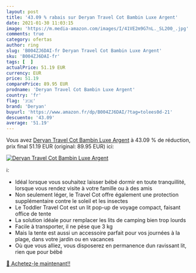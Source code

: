 ```yaml
---
layout: post
title: '43.09 % rabais sur Deryan Travel Cot Bambin Luxe Argent'
date: 2021-01-30 11:03:15
image: 'https://m.media-amazon.com/images/I/41VE2m9G7nL._SL200_.jpg'
comments: true
category: ofertas
author: ring
slug: 'B004ZJ6DAI-fr Deryan Travel Cot Bambin Luxe Argent'
sku: 'B004ZJ6DAI-fr'
tags: [  ]
actualPrice: 51.19 EUR
currency: EUR
price: 51.19
comparePrice: 89.95 EUR
prodname: 'Deryan Travel Cot Bambin Luxe Argent'
country: 'fr'
flag: '🇫🇷'
brand: 'Deryan'
buyurl: 'https://www.amazon.fr/dp/B004ZJ6DAI/?tag=tolees0d-21'
descuento: '43.09'
average: '51.19'
---
```


Vous avez [Deryan Travel Cot Bambin Luxe Argent](https://www.amazon.fr/dp/B004ZJ6DAI/?tag=tolees0d-21)  à  43.09 % de réduction, prix final  51.19 EUR (original: 89.95 EUR) ici:

[![Deryan Travel Cot Bambin Luxe Argent](https://m.media-amazon.com/images/I/41VE2m9G7nL._SL200_.jpg)](https://www.amazon.fr/dp/B004ZJ6DAI/?tag=tolees0d-21)

ℹ️:

- Idéal lorsque vous souhaitez laisser bébé dormir en toute tranquillité, lorsque vous rendez visite à votre famille ou à des amis
- Non seulement léger, le Travel Cot offre également une protection supplémentaire contre le soleil et les insectes
- Le Toddler Travel Cot est un lit pop-up de voyage compact, faisant office de tente
- La solution idéale pour remplacer les lits de camping bien trop lourds
- Facile à transporter, il ne pèse que 3 kg
- Mais la tente est aussi un accessoire parfait pour vos journées à la plage, dans votre jardin ou en vacances
- Où que vous alliez, vous disposerez en permanence dun ravissant lit, rien que pour bébé

[🛒 Achetez-le maintenant!!](https://www.amazon.fr/dp/B004ZJ6DAI/?tag=tolees0d-21)

